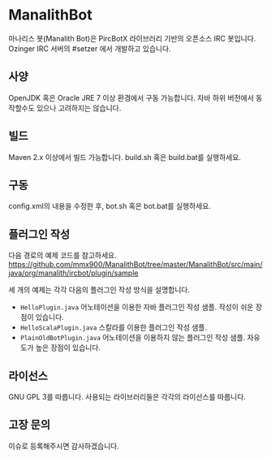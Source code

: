 # ManalithBot
마나리스 봇(Manalith Bot)은 PircBotX 라이브러리 기반의 오픈소스 IRC 봇입니다.
Ozinger IRC 서버의 #setzer 에서 개발하고 있습니다.

## 사양
OpenJDK 혹은 Oracle JRE 7 이상 환경에서 구동 가능합니다. 자바 하위 버전에서 동작할수도 있으나 고려하지는 않습니다.

## 빌드
Maven 2.x 이상에서 빌드 가능합니다. build.sh 혹은 build.bat를 실행하세요.

## 구동
config.xml의 내용을 수정한 후, bot.sh 혹은 bot.bat를 실행하세요.

## 플러그인 작성
다음 경로의 예제 코드를 참고하세요.
https://github.com/mmx900/ManalithBot/tree/master/ManalithBot/src/main/java/org/manalith/ircbot/plugin/sample

세 개의 예제는 각각 다음의 플러그인 작성 방식을 설명합니다.

- `HelloPlugin.java`       어노테이션을 이용한 자바 플러그인 작성 샘플. 작성이 쉬운 장점이 있습니다.
- `HelloScalaPlugin.java`  스칼라를 이용한 플러그인 작성 샘플.
- `PlainOldBotPlugin.java` 어노테이션을 이용하지 않는 플러그인 작성 샘플. 자유도가 높은 장점이 있습니다.

## 라이선스
GNU GPL 3를 따릅니다. 사용되는 라이브러리들은 각각의 라이선스를 따릅니다.

## 고장 문의
이슈로 등록해주시면 감사하겠습니다.
